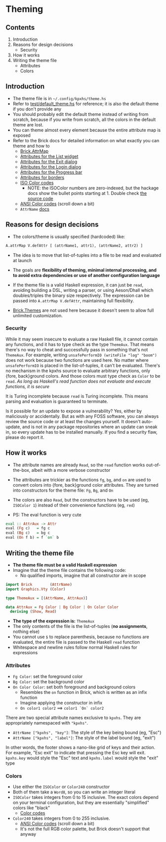 # Theming

## Contents

1. Introduction
2. Reasons for design decisions
    - Security
3. How it works
4. Writing the theme file
    - Attributes
    - Colors

## Introduction

- The theme file is in `~/.config/kpxhs/theme.hs`
- Refer to [test/default_theme.hs](test/default_theme.hs) for reference; it is also the default theme if you don't provide any
- You should probably edit the default theme instead of writing from scratch, because if you write from scratch, all the colors in the default theme are lost.
- You can theme almost every element because the entire attribute map is exposed
- Refer to the Brick docs for detailed information on what exactly you can theme and how to
    - [Brick.AttrMap](https://hackage.haskell.org/package/brick-0.64/docs/Brick-AttrMap.html)
    - [Attributes for the List widget](https://hackage.haskell.org/package/brick-0.64/docs/Brick-Widgets-List.html#g:7)
    - [Attributes for the Exit dialog](https://hackage.haskell.org/package/brick-0.64/docs/Brick-Widgets-Dialog.html#g:4)
    - [Attributes for the Login dialog](https://hackage.haskell.org/package/brick-0.64/docs/Brick-Widgets-Edit.html#g:7)
    - [Attributes for the Progress bar](https://hackage.haskell.org/package/brick-0.64/docs/Brick-Widgets-ProgressBar.html#g:1)
    - [Attributes for borders](https://hackage.haskell.org/package/brick-0.64/docs/Brick-Widgets-Border.html#g:5)
    - [ISO Color codes](https://hackage.haskell.org/package/vty-5.33/docs/Graphics-Vty-Attributes-Color.html)
        - NOTE: the ISOColor numbers are zero-indexed, but the hackage docs show the bullet points starting at 1. Double check [the source code](https://hackage.haskell.org/package/vty-5.33/docs/src/Graphics.Vty.Attributes.Color.html#Color)
    - [ANSI Color codes](https://en.wikipedia.org/wiki/ANSI_escape_code#8-bit) (scroll down a bit)
    - `AttrName` [docs](https://hackage.haskell.org/package/brick-0.64/docs/Brick-AttrMap.html#t:AttrName)

## Reasons for design decisions

- The colors/theme is usually specified (hardcoded) like:

```hs
A.attrMap V.defAttr [ (attrName1, attr1), (attrName2, attr2) ]
```

- The idea is to move that list-of-tuples into a file to be read and evaluated at launch
- The goals are **flexibility of theming, minimal internal processing, and to avoid extra dependencies or use of another configuration language**
- If the theme file is a valid Haskell expression, it can just be `read`, avoiding building a DSL, writing a parser, or using Aeson/Dhall which doubles/triples the binary size respectively. The expression can be passed into `A.attrMap V.defAttr`, maintaining full flexibility.

- [Brick.Themes](https://hackage.haskell.org/package/brick-0.64/docs/Brick-Themes.html) are not used here because it doesn't seem to allow full unlimited customization.

### Security

While it may seem insecure to evaluate a raw Haskell file, it cannot contain any functions, and it has to type check as the type `ThemeAux`. That means there's no way to cheat and successfully pass in something that's not `ThemeAux`. For example, writing `unsafePerformIO (writeFile "log" "boom")` does not work because two functions are used here. No matter where `unsafePerformIO` is placed in the list-of-tuples, it can't be evaluated. There's no mechanism in the kpxhs source to evaluate arbitrary functions, only {fore, back}ground colors. And those colors must type check as `Color` to be `read`. *As long as Haskell's read function does not evaluate and execute functions, it is secure*

It is Turing incomplete because `read` is Turing incomplete. This means parsing and evaluation is guaranteed to terminate.

Is it possible for an update to expose a vulnerability? Yes, either by maliciously or accidentally. But as with any FOSS software, you can always review the source code or at least the changes yourself. It doesn't auto-update, and is not in any package repositories where an update can sneak in, so every update has to be installed manually. If you find a security flaw, please do report it.

## How it works

- The attribute names are already `Read`, so the `read` function works out-of-the-box, albeit with a more verbose constructor
- The attributes are trickier as the functions `fg`, `bg`, and `on` are used to convert colors into {fore, back}ground color attributes. They are turned into constructors for the theme file: `Fg`, `Bg`, and `On`
- The colors are also `Read`, but the constructors have to be used (eg, `ISOColor 1`) instead of their convenience functions (eg, `red`)

- PS: The eval function is very cute

```hs
eval :: AttrAux -> Attr
eval (Fg c)   = fg c
eval (Bg c)   = bg c
eval (On f b) = f `on` b
```
    
## Writing the theme file

- **The theme file must be a valid Haskell expression**
- Imagine that the theme file contains the following code:
    - No qualified imports, imagine that all constructor are in scope

```hs
import Brick        (AttrName)
import Graphics.Vty (Color)

type ThemeAux = [(AttrName, AttrAux)]

data AttrAux = Fg Color | Bg Color | On Color Color
  deriving (Show, Read)
```

- **The type of the expression is:** `ThemeAux`
- The only contents of the file is the list-of-tuples (**no assignments**, nothing else)
- You cannot use `$` to replace parenthesis, because no functions are evaluated, the entire file is passed to the Haskell `read` function
- Whitespace and newline rules follow normal Haskell rules for expressions

### Attributes

- `Fg Color`: set the foreground color
- `Bg Color`: set the background color
- `On Color Color`: set both foreground and background colors
    - Resembles the `on` function in Brick, which is written as an infix function
    - Imagine applying the constructor in infix
    - `On color1 color2` ==> ```color1 `On` color2```

There are two special attribute names exclusive to `kpxhs`. They are appropriately namespaced with `"kpxhs"`.

- `AttrName ["kpxhs", "key"]`: The style of the key being bound (eg, "Esc")
- `AttrName ["kpxhs", "label"]`: The style of the label bound (eg, "exit")

In other words, the footer shows a nano-like grid of keys and their action. For example, "Esc exit" to indicate that pressing the Esc key will exit. `kpxhs.key` would style the "Esc" text and `kpxhs.label` would style the "exit" type

### Colors

- Use either the `ISOColor` or `Color240` constructor
- Both of them take a `Word8`, so you can write an integer literal
- `ISOColor` takes integers from 0 to 15 inclusive. The exact colors depend on your terminal configuration, but they are essentially "simplified" colors like "black"
    - [Color codes](https://hackage.haskell.org/package/vty-5.33/docs/Graphics-Vty-Attributes-Color.html)
- `Color240` takes integers from 0 to 255 inclusive.
    - [ANSI Color codes](https://en.wikipedia.org/wiki/ANSI_escape_code#8-bit) (scroll down a bit)
    - It's not the full RGB color palette, but Brick doesn't support that anyway
